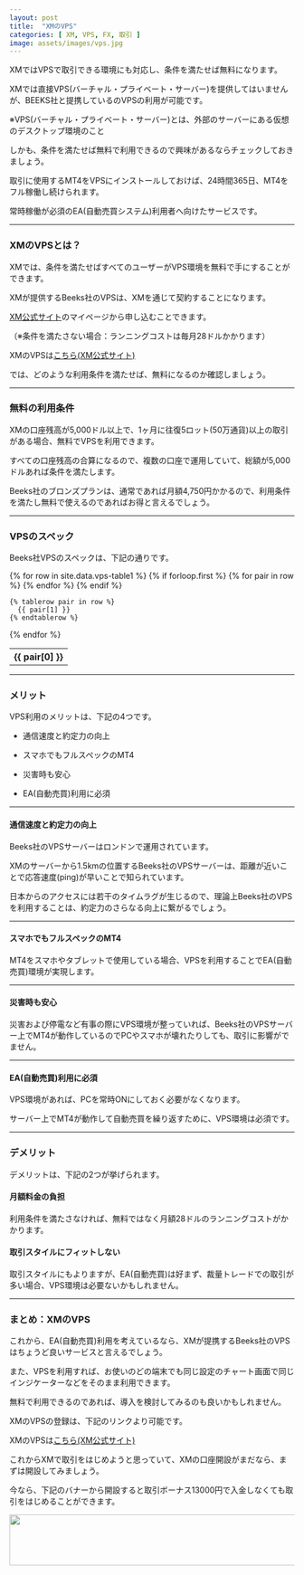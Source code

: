 ```yaml
---
layout: post
title:  "XMのVPS"
categories: [ XM, VPS, FX, 取引 ]
image: assets/images/vps.jpg
---
```


XMではVPSで取引できる環境にも対応し、条件を満たせば無料になります。

XMでは直接VPS(バーチャル・プライベート・サーバー)を提供してはいませんが、BEEKS社と提携しているのVPSの利用が可能です。

※VPS(バーチャル・プライベート・サーバー)とは、外部のサーバーにある仮想のデスクトップ環境のこと

しかも、条件を満たせば無料で利用できるので興味があるならチェックしておきましょう。

取引に使用するMT4をVPSにインストールしておけば、24時間365日、MT4をフル稼働し続けられます。

常時稼働が必須のEA(自動売買システム)利用者へ向けたサービスです。


<hr>

### XMのVPSとは？

XMでは、条件を満たせばすべてのユーザーがVPS環境を無料で手にすることができます。

XMが提供するBeeks社のVPSは、XMを通じて契約することになります。

<a href="https://clicks.affstrack.com/c?c=550036&l=ja&p=0">XM公式サイト</a>のマイページから申し込むことできます。

（※条件を満たさない場合：ランニングコストは毎月28ドルかかります）

XMのVPSは<a href="https://clicks.affstrack.com/c?m=48001&c=550036">こちら(XM公式サイト)</a>

では、どのような利用条件を満たせば、無料になるのか確認しましょう。


<hr>

### 無料の利用条件

XMの口座残高が5,000ドル以上で、1ヶ月に往復5ロット(50万通貨)以上の取引がある場合、無料でVPSを利用できます。

すべての口座残高の合算になるので、複数の口座で運用していて、総額が5,000ドルあれば条件を満たします。

Beeks社のブロンズプランは、通常であれば月額4,750円かかるので、利用条件を満たし無料で使えるのであればお得と言えるでしょう。

<hr>

### VPSのスペック

Beeks社VPSのスペックは、下記の通りです。

<table>
  {% for row in site.data.vps-table1 %}
    {% if forloop.first %}
    <tr>
      {% for pair in row %}
        <th>{{ pair[0] }}</th>
      {% endfor %}
    </tr>
    {% endif %}

    {% tablerow pair in row %}
      {{ pair[1] }}
    {% endtablerow %}
  {% endfor %}
</table>


<hr>


### メリット

VPS利用のメリットは、下記の4つです。

- 通信速度と約定力の向上

- スマホでもフルスペックのMT4

- 災害時も安心

- EA(自動売買)利用に必須

<hr>

#### 通信速度と約定力の向上

Beeks社のVPSサーバーはロンドンで運用されています。

XMのサーバーから1.5kmの位置するBeeks社のVPSサーバーは、距離が近いことで応答速度(ping)が早いことで知られています。

日本からのアクセスには若干のタイムラグが生じるので、理論上Beeks社のVPSを利用することは、約定力のさらなる向上に繋がるでしょう。

<hr>

#### スマホでもフルスペックのMT4

MT4をスマホやタブレットで使用している場合、VPSを利用することでEA(自動売買)環境が実現します。

<hr>

#### 災害時も安心

災害および停電など有事の際にVPS環境が整っていれば、Beeks社のVPSサーバー上でMT4が動作しているのでPCやスマホが壊れたりしても、取引に影響がでません。

<hr>

#### EA(自動売買)利用に必須

VPS環境があれば、PCを常時ONにしておく必要がなくなります。

サーバー上でMT4が動作して自動売買を繰り返すために、VPS環境は必須です。

<hr>

### デメリット

デメリットは、下記の2つが挙げられます。


#### 月額料金の負担

利用条件を満たさなければ、無料ではなく月額28ドルのランニングコストがかかります。


#### 取引スタイルにフィットしない

取引スタイルにもよりますが、EA(自動売買)は好まず、裁量トレードでの取引が多い場合、VPS環境は必要ないかもしれません。


<hr>

### まとめ：XMのVPS

これから、EA(自動売買)利用を考えているなら、XMが提携するBeeks社のVPSはちょうど良いサービスと言えるでしょう。

また、VPSを利用すれば、お使いのどの端末でも同じ設定のチャート画面で同じインジケーターなどをそのまま利用できます。

無料で利用できるのであれば、導入を検討してみるのも良いかもしれません。

XMのVPSの登録は、下記のリンクより可能です。

XMのVPSは<a href="https://clicks.affstrack.com/c?m=48001&c=550036">こちら(XM公式サイト)</a>

これからXMで取引をはじめようと思っていて、XMの口座開設がまだなら、まずは開設してみましょう。

今なら、下記のバナーから開設すると取引ボーナス13000円で入金しなくても取引をはじめることができます。

<a href="https://clicks.affstrack.com/c?m=9257&c=550036" referrerpolicy="no-referrer-when-downgrade"><img src="https://ads.affstrack.com/i/9257?c=550036" width="728" height="90" referrerpolicy="no-referrer-when-downgrade"/></a>

